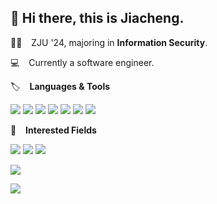 ## 👋 Hi there, this is Jiacheng.

🧑‍🎓 &ensp; ZJU '24, majoring in **Information Security**.

💻 &ensp; Currently a software engineer.

🏷️ &ensp; **Languages & Tools**
<p></p>  
<span>   
    <img src="https://img.shields.io/badge/-C++-00599C?style=flat-square&logo=c%2B%2B&logoColor=white" />  
    <img src="https://img.shields.io/badge/-Python-3776AB?style=flat-square&logo=python&logoColor=white" />  
    <img src="https://img.shields.io/badge/-C%23-239120?style=flat-square&logo=c#&logoColor=white" />  
    <img src="https://img.shields.io/badge/-Go-00ADD8?style=flat-square&logo=go&logoColor=white" />  
    <img src="https://img.shields.io/badge/-Rust-000000?style=flat-square&logo=rust&logoColor=white" />  
    <img src="https://img.shields.io/badge/-TypeScript-3178C6?style=flat-square&logo=typescript&logoColor=white" />  
    <img src="https://img.shields.io/badge/-LaTeX-008080?style=flat-square&logo=latex&logoColor=white" />  
</span>  
<p></p>  

🥰 &ensp; <b>Interested Fields</b>
<p></p>
<span ><img src="https://img.shields.io/badge/-Distributed System-pink?style=flat-square&logo=&logoColor=white" /> <img src="https://img.shields.io/badge/-Kubernetes-1572B6?style=flat-square&logo=&logoColor=white" />  <img src="https://img.shields.io/badge/-LLM-black?style=flat-square&logo="  </span>
<p></p>

<a href="https://github.com/anuraghazra/github-readme-stats">
  <img align="center" src="https://github-readme-stats.vercel.app/api/top-langs/?username=UnicoCN&layout=compact" />
</a>
<p></p>
<a href="https://github.com/anuraghazra/github-readme-stats">
  <img align="center" src="https://github-readme-stats.vercel.app/api?username=UnicoCN&show_icons=true&theme=merko" />
</a>

<p></p>
